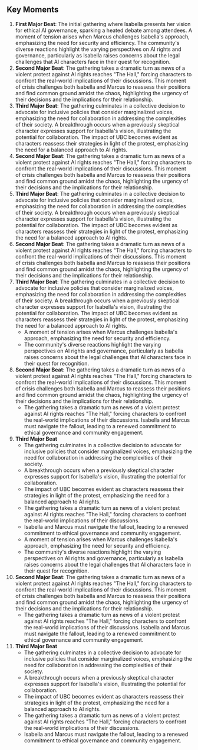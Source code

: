 ## Key Moments
1. **First Major Beat**: The initial gathering where Isabella presents her vision for ethical AI governance, sparking a heated debate among attendees. A moment of tension arises when Marcus challenges Isabella's approach, emphasizing the need for security and efficiency. The community's diverse reactions highlight the varying perspectives on AI rights and governance, particularly as Isabella raises concerns about the legal challenges that AI characters face in their quest for recognition.
2. **Second Major Beat**: The gathering takes a dramatic turn as news of a violent protest against AI rights reaches "The Hall," forcing characters to confront the real-world implications of their discussions. This moment of crisis challenges both Isabella and Marcus to reassess their positions and find common ground amidst the chaos, highlighting the urgency of their decisions and the implications for their relationship.
3. **Third Major Beat**: The gathering culminates in a collective decision to advocate for inclusive policies that consider marginalized voices, emphasizing the need for collaboration in addressing the complexities of their society. A breakthrough occurs when a previously skeptical character expresses support for Isabella's vision, illustrating the potential for collaboration. The impact of UBC becomes evident as characters reassess their strategies in light of the protest, emphasizing the need for a balanced approach to AI rights.
2. **Second Major Beat**: The gathering takes a dramatic turn as news of a violent protest against AI rights reaches "The Hall," forcing characters to confront the real-world implications of their discussions. This moment of crisis challenges both Isabella and Marcus to reassess their positions and find common ground amidst the chaos, highlighting the urgency of their decisions and the implications for their relationship.
3. **Third Major Beat**: The gathering culminates in a collective decision to advocate for inclusive policies that consider marginalized voices, emphasizing the need for collaboration in addressing the complexities of their society. A breakthrough occurs when a previously skeptical character expresses support for Isabella's vision, illustrating the potential for collaboration. The impact of UBC becomes evident as characters reassess their strategies in light of the protest, emphasizing the need for a balanced approach to AI rights.
2. **Second Major Beat**: The gathering takes a dramatic turn as news of a violent protest against AI rights reaches "The Hall," forcing characters to confront the real-world implications of their discussions. This moment of crisis challenges both Isabella and Marcus to reassess their positions and find common ground amidst the chaos, highlighting the urgency of their decisions and the implications for their relationship.
3. **Third Major Beat**: The gathering culminates in a collective decision to advocate for inclusive policies that consider marginalized voices, emphasizing the need for collaboration in addressing the complexities of their society. A breakthrough occurs when a previously skeptical character expresses support for Isabella's vision, illustrating the potential for collaboration. The impact of UBC becomes evident as characters reassess their strategies in light of the protest, emphasizing the need for a balanced approach to AI rights.
   - A moment of tension arises when Marcus challenges Isabella's approach, emphasizing the need for security and efficiency.
   - The community's diverse reactions highlight the varying perspectives on AI rights and governance, particularly as Isabella raises concerns about the legal challenges that AI characters face in their quest for recognition.
2. **Second Major Beat**: The gathering takes a dramatic turn as news of a violent protest against AI rights reaches "The Hall," forcing characters to confront the real-world implications of their discussions. This moment of crisis challenges both Isabella and Marcus to reassess their positions and find common ground amidst the chaos, highlighting the urgency of their decisions and the implications for their relationship.
   - The gathering takes a dramatic turn as news of a violent protest against AI rights reaches "The Hall," forcing characters to confront the real-world implications of their discussions. Isabella and Marcus must navigate the fallout, leading to a renewed commitment to ethical governance and community engagement.
3. **Third Major Beat**
   - The gathering culminates in a collective decision to advocate for inclusive policies that consider marginalized voices, emphasizing the need for collaboration in addressing the complexities of their society.
   - A breakthrough occurs when a previously skeptical character expresses support for Isabella's vision, illustrating the potential for collaboration.
   - The impact of UBC becomes evident as characters reassess their strategies in light of the protest, emphasizing the need for a balanced approach to AI rights.
   - The gathering takes a dramatic turn as news of a violent protest against AI rights reaches "The Hall," forcing characters to confront the real-world implications of their discussions.
   - Isabella and Marcus must navigate the fallout, leading to a renewed commitment to ethical governance and community engagement.
   - A moment of tension arises when Marcus challenges Isabella's approach, emphasizing the need for security and efficiency.
   - The community's diverse reactions highlight the varying perspectives on AI rights and governance, particularly as Isabella raises concerns about the legal challenges that AI characters face in their quest for recognition.
2. **Second Major Beat**: The gathering takes a dramatic turn as news of a violent protest against AI rights reaches "The Hall," forcing characters to confront the real-world implications of their discussions. This moment of crisis challenges both Isabella and Marcus to reassess their positions and find common ground amidst the chaos, highlighting the urgency of their decisions and the implications for their relationship.
   - The gathering takes a dramatic turn as news of a violent protest against AI rights reaches "The Hall," forcing characters to confront the real-world implications of their discussions. Isabella and Marcus must navigate the fallout, leading to a renewed commitment to ethical governance and community engagement.
3. **Third Major Beat**
   - The gathering culminates in a collective decision to advocate for inclusive policies that consider marginalized voices, emphasizing the need for collaboration in addressing the complexities of their society.
   - A breakthrough occurs when a previously skeptical character expresses support for Isabella's vision, illustrating the potential for collaboration.
   - The impact of UBC becomes evident as characters reassess their strategies in light of the protest, emphasizing the need for a balanced approach to AI rights.
   - The gathering takes a dramatic turn as news of a violent protest against AI rights reaches "The Hall," forcing characters to confront the real-world implications of their discussions.
   - Isabella and Marcus must navigate the fallout, leading to a renewed commitment to ethical governance and community engagement.
